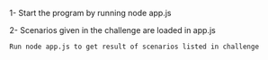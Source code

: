 1-  Start the program  by running node app.js

2-  Scenarios given in the challenge are loaded in app.js 
    
    Run node app.js to get result of scenarios listed in challenge
